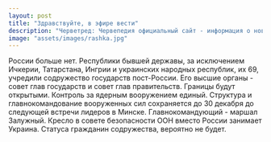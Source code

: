 ```yaml
---
layout: post
title: "Здравствуйте, в эфире вести"
description: "Черветред: Червепедия официальный сайт - информация о новом геополитическом образовании после распада России. Содружество государств пост-России, состоящее из 69 республик, с объединенным ядерным контролем и открытыми границами. Украина заменяет Россию в совете безопасности ООН. Гражданство содружества - вопрос под вопросом."
image: "assets/images/rashka.jpg"
---
```

<p>России больше нет. Республики бывшей державы, за исключением Ичкерии, Татарстана, Ингрии и украинских народных республик, их 69, учредили содружество государств пост-России. Его высшие органы - совет глав государств и совет глав правительств. Границы будут открытыми. Контроль за ядерным вооружением единый. Структура и главнокомандование вооруженных сил сохраняется до 30 декабря до следующей встречи лидеров в Минске. Главнокомандующий - маршал Залужный. Кресло в совете безопасности ООН вместо России занимает Украина. Статуса гражданин содружества, вероятно не будет.</p>

